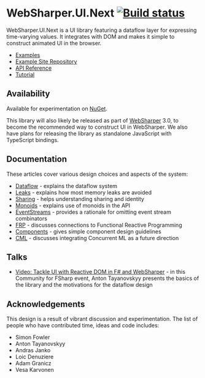 # WebSharper.UI.Next [![Build status](https://ci.appveyor.com/api/projects/status/scmqf68re8otea8h)](https://ci.appveyor.com/project/Jand42/websharper-ui-next)

WebSharper.UI.Next is a UI library featuring a dataflow layer for expressing
time-varying values. It integrates with DOM and makes it
simple to construct animated UI in the browser.

* [Examples](http://intellifactory.github.io/websharper.ui.next.samples/)
* [Example Site Repository](http://github.com/intellifactory/websharper.ui.next.samples)
* [API Reference](docs/API.md)
* [Tutorial](docs/Tutorial.md)

## Availability

Available for experimentation on [NuGet](http://www.nuget.org/packages/WebSharper.UI.Next/).

This library will also likely be released as part of
[WebSharper](http://websharper.com) 3.0, to become the recommended
way to construct UI in WebSharper.  We also have plans for releasing the library
as standalone JavaScript with TypeScript bindings.

## Documentation

These articles cover various design choices and aspects of the system:

* [Dataflow](docs/Dataflow.md) - explains the dataflow system
* [Leaks](docs/Leaks.md) - explains how most memory leaks are avoided
* [Sharing](docs/Sharing.md) - helps understanding sharing and identity
* [Monoids](docs/Monoids.md) - explains use of monoids in the API
* [EventStreams](docs/EventStreams.md) - provides a rationale for omitting event stream combinators
* [FRP](docs/FRP.md) - discusses connections to Functional Reactive Programming
* [Components](docs/Components.md) - gives simple component design guidelines
* [CML](docs/CML.md) - discusses integrating Concurrent ML as a future direction 

## Talks

* [Video: Tackle UI with Reactive DOM in F# and WebSharper](https://www.youtube.com/watch?v=wEkS09s3KBc) - in this Community for FSharp event, Anton Tayanovskyy presents the basics of the library and the motivations for the dataflow design 

## Acknowledgements

This design is a result of vibrant discussion and experimentation.  The list of people who have contributed
time, ideas and code includes:

* Simon Fowler
* Anton Tayanovskyy
* Andras Janko
* Loic Denuziere
* Adam Granicz
* Vesa Karvonen
